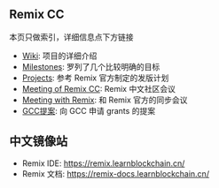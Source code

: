 ## Remix CC
本页只做索引，详细信息点下方链接

- [Wiki](https://github.com/PlanckerLabs/remix-cc/wiki): 项目的详细介绍
- [Milestones](https://github.com/PlanckerLabs/remix-cc/milestones): 罗列了几个比较明确的目标
- [Projects](https://github.com/PlanckerLabs/remix-cc/projects?type=classic): 参考 Remix 官方制定的发版计划
- [Meeting of Remix CC](https://github.com/PlanckerLabs/remix-cc/discussions/categories/meeting-of-remix-cc): Remix 中文社区会议
- [Meeting with Remix](https://github.com/PlanckerLabs/remix-cc/discussions/categories/meeting-with-remix): 和 Remix 官方的同步会议
- [GCC提案](https://github.com/PlanckerLabs/remix-cc/wiki/GCC%E6%8F%90%E6%A1%88): 向 GCC 申请 grants 的提案

## 中文镜像站
- Remix IDE: https://remix.learnblockchain.cn/
- Remix 文档: https://remix-docs.learnblockchain.cn/
